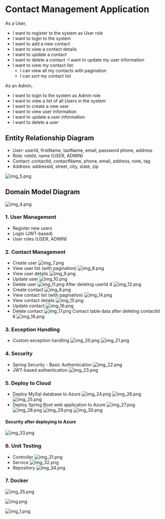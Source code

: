 # Contact Management Application

As a User, 
- I want to register to the system as User role
- I want to login to the system
- I want to add a new contact 
- I want to view a contact details 
- I want to update a contact 
- I want to delete a contact 
-I want to update my user information 
- I want to view my contact list:
  - I can view all my contacts with pagination 
  - I can sort my contact list 
  
As an Admin,
- I want to login to the system as Admin role
- I want to view a list of all Users in the system
- I want to create a new user
- I want to view user information 
- I want to update a user information 
- I want to delete a user 

## Entity Relationship Diagram
- User: userId, firstName, lastName, email, password phone, address
- Role: roleId, name (USER, ADMIN)
- Contact: contactId, contactName, phone, email, address, note, tag
- Address: addressId, street, city, state, zip

![img_5.png](img_5.png)

## Domain Model Diagram

![img_4.png](img_4.png)

### 1. User Management      
* Register new users
* Login (JWT-based)
* User roles (USER, ADMIN)
### 2. Contact Management
* Create user
![img_7.png](img_7.png)
* View user list (with pagination)
![img_8.png](img_8.png)
* View user details
![img_9.png](img_9.png)
* Update user
![img_10.png](img_10.png)
* Delete user
![img_11.png](img_11.png)
After deleting userId 4
![img_12.png](img_12.png)
* Create contact
![img_6.png](img_6.png)
* View contact list (with pagination)
![img_14.png](img_14.png)
* View contact details
![img_15.png](img_15.png)
* Update contact
![img_16.png](img_16.png)
* Delete contact
![img_17.png](img_17.png)
Contact table data after deleting contactId 6
![img_18.png](img_18.png)
### 3.	Exception Handling
* Custom exception handling
![img_20.png](img_20.png)
![img_21.png](img_21.png)

### 4. Security
* Spring Security - Basic Authentication
![img_22.png](img_22.png)
* JWT-based authentication
![img_23.png](img_23.png)

### 5. Deploy to Cloud
* Deploy MySql database to Azure
![img_24.png](img_24.png)
![img_26.png](img_26.png)
![img_25.png](img_25.png)
* Deploy Spring Boot web application to Azure
![img_27.png](img_27.png)
![img_28.png](img_28.png)
![img_29.png](img_29.png)
![img_30.png](img_30.png)

#### Security after deploying to Azure
![img_33.png](img_33.png)

### 6. Unit Testing
* Controller
![img_31.png](img_31.png)
* Service
![img_32.png](img_32.png)
* Repository
![img_34.png](img_34.png)

### 7. Docker
![img_35.png](img_35.png)

![img.png](img.png)

![img_1.png](img_1.png)